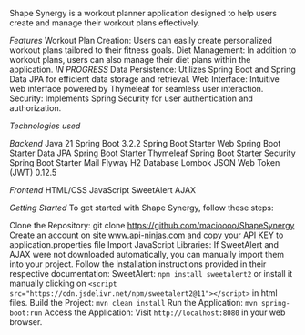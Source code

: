 
Shape Synergy is a workout planner application designed to help users create and manage their workout plans effectively.

*Features*
Workout Plan Creation: Users can easily create personalized workout plans tailored to their fitness goals.
Diet Management: In addition to workout plans, users can also manage their diet plans within the application. *IN PROGRESS*
Data Persistence: Utilizes Spring Boot and Spring Data JPA for efficient data storage and retrieval.
Web Interface: Intuitive web interface powered by Thymeleaf for seamless user interaction.
Security: Implements Spring Security for user authentication and authorization.

*Technologies used*

*Backend*
Java 21
Spring Boot 3.2.2
Spring Boot Starter Web
Spring Boot Starter Data JPA
Spring Boot Starter Thymeleaf
Spring Boot Starter Security
Spring Boot Starter Mail
Flyway
H2 Database
Lombok
JSON Web Token (JWT) 0.12.5

*Frontend*
HTML/CSS
JavaScript
SweetAlert
AJAX

*Getting Started*
To get started with Shape Synergy, follow these steps:

Clone the Repository: git clone https://github.com/macioooo/ShapeSynergy
Create an account on site www.api-ninjas.com and copy your API KEY to application.properties file
Import JavaScript Libraries:
If SweetAlert and AJAX were not downloaded automatically, you can manually import them into your project. Follow the installation instructions provided in their respective documentation:
SweetAlert: `npm install sweetalert2` or install it manually clicking on `<script src="https://cdn.jsdelivr.net/npm/sweetalert2@11"></script>` in html files.
Build the Project: `mvn clean install`
Run the Application: `mvn spring-boot:run`
Access the Application: Visit `http://localhost:8080` in your web browser.
